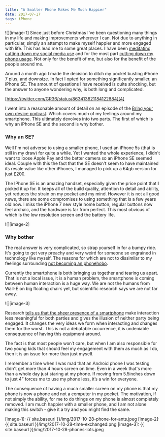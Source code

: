 ```yaml
---
title: "A Smaller Phone Makes Me Much Happier"
date: 2017-07-17
tags: iPhone
---
```

![][image-1]
Since just before Christmas I’ve been questioning many things in my life and making improvements wherever I can. Not due to anything in particular, simply an attempt to make myself happier and more engaged with life. This has lead me to some great places. I have been [meditating][1], [cutting down my social media use][2]  and for the most part [cutting down my phone usage][3]. Not only for the benefit of me, but also for the benefit of the people around me.

Around a month ago I made the decision to ditch my pocket busting iPhone 7 plus, and downsize. In fact I opted for something significantly smaller, an iPhone SE. The amount of questions I have received is quite shocking, but the answer to anyone wondering why, is both long and complicated.

[https://twitter.com/GR36/status/863413821184122884][4]

I went into a reasonable amount of detail on an episode of the [Bring your own device podcast][5]. Which covers much of my feelings around my smartphone. This ultimately devolves into two parts. The first of which is why an iPhone SE and the second is why bother.

### Why an SE?
Well I'm not adverse to using a smaller phone, I used an iPhone 5s (that is still in my draw) for quite a while. Yet I wanted the whole experience, I didn't want to loose Apple Pay and the better camera so an iPhone SE seemed ideal. Couple with this the fact that the SE doesn't seem to have maintained its resale value like other iPhones, I managed to pick up a 64gb version for just £200.

The IPhone SE is an amazing handset, especially given the price point that I picked it up for. It keeps all of the build quality, attention to detail and ability, yet reduces the strain on my pocket and my mind. However it is not all good news, there are some compromises to using something that is a few years old now. I miss the iPhone 7 new style home button, regular buttons now feel archaic, and the hardware is far from perfect. This most obvious of which is the low resolution screen and the battery life.

![][image-2]

### Why bother
The real answer is very complicated, so strap yourself in for a bumpy ride. It's going to get very preachy and very weird for someone so engrained in technology like myself. The reasons for which are not to dissimilar to my feelings surrounding [not becoming an phonehobo][6].

Currently the smartphone is both bringing us together and tearing us apart. That is not a local issue, it is a human  problem, the smartphone is coming between human interaction is a huge way. We are not the humans from Wall-E on big floating chairs yet, but scientific research says we are not far away.

![][image-3]

Research [tells us that the sheer presence of a smartphone][7] make interaction less meaningful for both parties and gives the illusion of neither party being engaged. It changes the very ideas we form when interacting and changes them for the worst. This is not a debatable occurrence, it is undeniable consequence of having this equipment around.  

The fact is that most people won’t care, but when I am also responsible for two young kids that should feel my engagement with them as much as I do, then it is an issue for more than just myself.

I remember a time when I was mad that an Android phone I was testing didn't get more than 4 hours screen on time. Even in a week that's more than a whole day just staring at my phone. If moving from 5.5inches down to just 4” forces me to use my phone less, it’s a win for everyone.

The consequence of having a much smaller screen on my phone is that my phone is now a phone and not a computer in my pocket. The motivation, if not simply the ability, for me to do things on my phone is almost completely removed. I am much happier with a smaller phone, and I am not alone making this switch - give it a try and you might find the same.

[1]:	https://medium.com/simple-words/me-meditating-yeah-right-be7ae66f1c5
[2]:	https://medium.com/simple-words/social-media-and-my-mind-77ade3309982
[3]:	https://medium.com/simple-words/turn-the-phone-over-c72b99cbb58a
[4]:	https://twitter.com/GR36/status/863413821184122884
[5]:	https://soundcloud.com/byod_podcast/episode02
[6]:	https://medium.com/simple-words/the-dangers-of-being-a-phonehobo-d1db2fabd31a
[7]:	http://www.academia.edu/4661907/The_effect_of_smart_phones_on_social_interaction

[image-1]:	{{ site.baseurl }}/img/2017-10-28-phone-for-ants.jpeg
[image-2]:	{{ site.baseurl }}/img/2017-10-28-time-exchanged.png
[image-3]:	{{ site.baseurl }}/img/2017-10-28-phones-lots.jpeg
